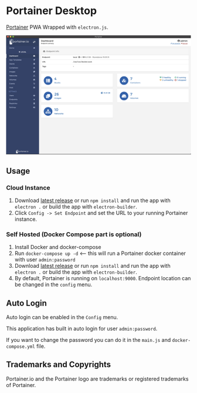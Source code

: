 # Portainer Desktop

[Portainer](https://www.portainer.io) PWA Wrapped with `electron.js`. 

![Portainer Desktop](./build/portainer.png)

## Usage
### Cloud Instance
1. Download [latest release](https://github.com/ExidCuter/portainer-desktop/releases/latest) or run `npm install` and run the app with `electron .` or build the app with `electron-builder`.
2. Click `Config -> Set Endpoint` and set the URL to your running Portainer instance.


### Self Hosted (Docker Compose part is optional)
1. Install Docker and docker-compose
2. Run `docker-compose up -d` <-- this will run a Portainer docker container with user `admin:password`
4. Download [latest release](https://github.com/ExidCuter/docker-registry-explorer-plugin/releases/latest) or run `npm install` and run the app with `electron .` or build the app with `electron-builder`.
5. By default, Portainer is running on `localhost:9000`. Endpoint location can be changed in the `config` menu.

## Auto Login
Auto login can be enabled in the `Config` menu.

This application has built in auto login for user `admin:password`.

If you want to change the password you can do it in the `main.js` and `docker-compose.yml` file.

## Trademarks and Copyrights
Portainer.io and the Portainer logo are trademarks or registered trademarks of Portainer.
    
